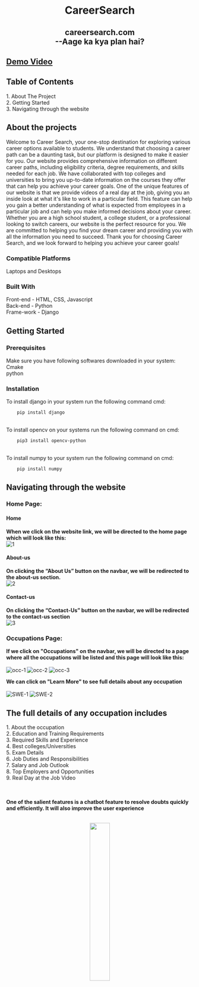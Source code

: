 <h1 align="center">CareerSearch</h1>

<h2 align="center">  careersearch.com<br> --Aage ka kya plan hai? <br></h2>

## [Demo Video](https://drive.google.com/file/d/1gcXkQ3xwLII3GP2bdWbmIk8QyQ0zjAJL/view?usp=sharing)

<h2>Table of Contents</h2>
  1. About The Project<br>
  2. Getting Started<br>
  3. Navigating through the website<br>

<h2>About the projects</h2>
Welcome to Career Search, your one-stop destination for exploring various career options available to students.
We understand that choosing a career path can be a daunting task, but our platform is designed to make it easier for you.
Our website provides comprehensive information on different career paths, including eligibility criteria, degree requirements, and skills needed for each job. We have collaborated with top colleges and universities to bring you up-to-date information on the courses they offer that can help you achieve your career goals.
One of the unique features of our website is that we provide videos of a real day at the job, giving you an inside look at what it's like to work in a particular field. This feature can help you gain a better understanding of what is expected from employees in a particular job and can help you make informed decisions about your career.
Whether you are a high school student, a college student, or a professional looking to switch careers, our website is the perfect resource for you. We are committed to helping you find your dream career and providing you with all the information you need to succeed.
Thank you for choosing Career Search, and we look forward to helping you achieve your career goals!

### **Compatible Platforms**
Laptops and Desktops

### **Built With**
Front-end - HTML, CSS, Javascript<br>
Back-end - Python<br>
Frame-work - Django<br>

<h2>Getting Started</h2>

### **Prerequisites**

Make sure you have following softwares downloaded in your system:
<br>Cmake
<br>python

### **Installation**

To install django in your system run the following command cmd:

        pip install django

<br>To install opencv on your systems run the following command on cmd:

        pip3 install opencv-python

<br>To install numpy to your system run the following command on cmd:

        pip install numpy


<h2>Navigating through the website</h2>

### **Home Page:**

#### **Home**

**When we click on the website link, we will be directed to the home page which will look like this:**<br>
![1](https://github.com/Aanchal-1234/photos/blob/main/CareerSearch/CS1.png)


#### **About-us**

**On clicking the “About Us” button on the navbar, we will be redirected to the about-us section.**<br>
![2](https://github.com/Aanchal-1234/photos/blob/main/CareerSearch/CS2.png)

#### **Contact-us**

**On clicking the “Contact-Us” button on the navbar, we will be redirected to the contact-us section** <br>
![3](https://github.com/Aanchal-1234/photos/blob/main/CareerSearch/CS3.png)

### **Occupations Page:**

**If we click on "Occupations" on the navbar, we will be directed to a page where all the occupations will be listed and this page will look like this:**
<br><br>
![occ-1](https://github.com/Aanchal-1234/photos/blob/main/CareerSearch/CS4.png)
![occ-2](https://github.com/Aanchal-1234/photos/blob/main/CareerSearch/CS5new.png)
![occ-3](https://github.com/Aanchal-1234/photos/blob/main/CareerSearch/CS6.png)

**We can click on "Learn More" to see full details about any occupation**<br><br>
![SWE-1](https://github.com/Aanchal-1234/photos/blob/main/CareerSearch/CS7.png)
![SWE-2](https://github.com/Aanchal-1234/photos/blob/main/CareerSearch/CS8.png)

<h2>The full details of any occupation includes</h2>
  1. About the occupation <br>
  2. Education and Training Requirements <br>
  3. Required Skills and Experience <br>
  4. Best colleges/Universities <br>
  5. Exam Details <br>
  6. Job Duties and Responsibilities <br>
  7. Salary and Job Outlook <br>
  8. Top Employers and Opportunities <br>
  9. Real Day at the Job Video <br>
  <br><br>

**One of the salient features is a chatbot feature to resolve doubts quickly and efficiently. It will also improve the user experience**
<br> <br>
<p align="center" width="100%">
    <img width="33%" src="https://github.com/Aanchal-1234/photos/blob/main/CareerSearch/CS9.png">
</p>
